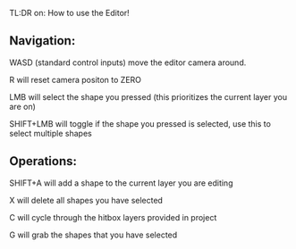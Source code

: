 TL:DR on: How to use the Editor!

## Navigation:

WASD (standard control inputs) move the editor camera around.

R will reset camera positon to ZERO

LMB will select the shape you pressed (this prioritizes the current layer you are on)

SHIFT+LMB will toggle if the shape you pressed is selected, use this to select multiple shapes

## Operations:

SHIFT+A will add a shape to the current layer you are editing

X will delete all shapes you have selected

C will cycle through the hitbox layers provided in project

G will grab the shapes that you have selected